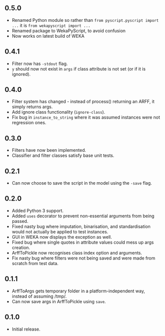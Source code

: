 0.5.0
---

* Renamed Python module so rather than `from pyscript.pyscript import ...` it is `from wekapyscript import ...`
* Renamed package to WekaPyScript, to avoid confusion
* Now works on latest build of WEKA

0.4.1
---

* Filter now has `-stdout` flag.
* `y` should now not exist in `args` if class attribute is not set (or if it is ignored).

0.4.0
---

* Filter system has changed - instead of process() returning an ARFF, it simply returns args.
* Add ignore class functionality (`ignore-class`).
* Fix bug in `instance_to_string` where it was assumed instances were not regression ones.

0.3.0
---

* Filters have now been implemented.
* Classifier and filter classes satisfy base unit tests.

0.2.1
---

* Can now choose to save the script in the model using the `-save` flag.

0.2.0
---

* Added Python 3 support.
* Added `uses` decorator to prevent non-essential arguments from being passed.
* Fixed nasty bug where imputation, binarisation, and standardisation would not actually
  be applied to test instances.
* GUI in WEKA now displays the exception as well.
* Fixed bug where single quotes in attribute values could mess up args creation.
* ArffToPickle now recognises class index option and arguments.
* Fix nasty bug where filters were not being saved and were made from scratch from test data.

0.1.1
---

* ArffToArgs gets temporary folder in a platform-independent way, instead of assuming /tmp/.
* Can now save args in ArffToPickle using `save`.

0.1.0
---

* Initial release.
